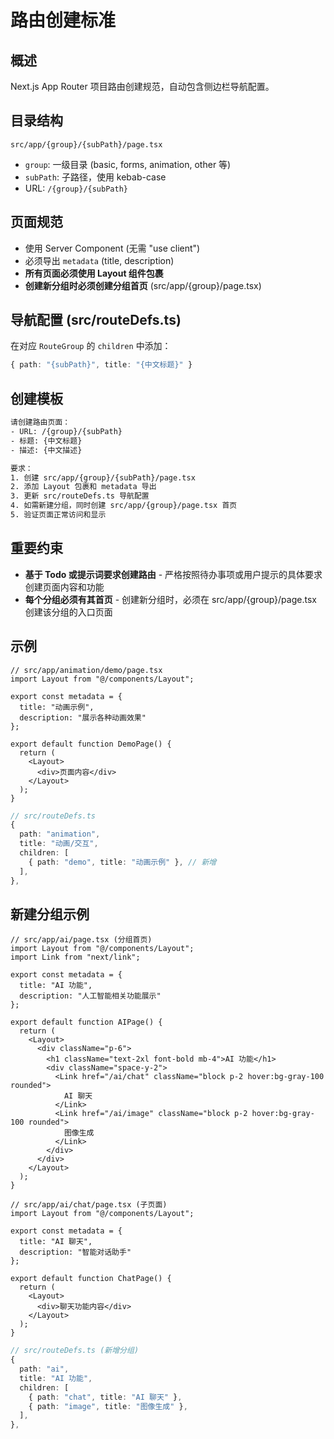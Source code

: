 # 路由创建标准

## 概述
Next.js App Router 项目路由创建规范，自动包含侧边栏导航配置。

## 目录结构
```
src/app/{group}/{subPath}/page.tsx
```
- `group`: 一级目录 (basic, forms, animation, other 等)
- `subPath`: 子路径，使用 kebab-case
- URL: `/{group}/{subPath}`

## 页面规范
- 使用 Server Component (无需 "use client")
- 必须导出 `metadata` (title, description)
- **所有页面必须使用 Layout 组件包裹**
- **创建新分组时必须创建分组首页** (src/app/{group}/page.tsx)

## 导航配置 (src/routeDefs.ts)
在对应 `RouteGroup` 的 `children` 中添加：
```ts
{ path: "{subPath}", title: "{中文标题}" }
```

## 创建模板
```bash
请创建路由页面：
- URL: /{group}/{subPath}
- 标题: {中文标题}
- 描述: {中文描述}

要求：
1. 创建 src/app/{group}/{subPath}/page.tsx
2. 添加 Layout 包裹和 metadata 导出
3. 更新 src/routeDefs.ts 导航配置
4. 如需新建分组，同时创建 src/app/{group}/page.tsx 首页
5. 验证页面正常访问和显示
```

## 重要约束
- **基于 Todo 或提示词要求创建路由** - 严格按照待办事项或用户提示的具体要求创建页面内容和功能
- **每个分组必须有其首页** - 创建新分组时，必须在 src/app/{group}/page.tsx 创建该分组的入口页面

## 示例
```tsx
// src/app/animation/demo/page.tsx
import Layout from "@/components/Layout";

export const metadata = {
  title: "动画示例",
  description: "展示各种动画效果"
};

export default function DemoPage() {
  return (
    <Layout>
      <div>页面内容</div>
    </Layout>
  );
}
```

```ts
// src/routeDefs.ts
{
  path: "animation",
  title: "动画/交互",
  children: [
    { path: "demo", title: "动画示例" }, // 新增
  ],
},
```

## 新建分组示例

```tsx
// src/app/ai/page.tsx (分组首页)
import Layout from "@/components/Layout";
import Link from "next/link";

export const metadata = {
  title: "AI 功能",
  description: "人工智能相关功能展示"
};

export default function AIPage() {
  return (
    <Layout>
      <div className="p-6">
        <h1 className="text-2xl font-bold mb-4">AI 功能</h1>
        <div className="space-y-2">
          <Link href="/ai/chat" className="block p-2 hover:bg-gray-100 rounded">
            AI 聊天
          </Link>
          <Link href="/ai/image" className="block p-2 hover:bg-gray-100 rounded">
            图像生成
          </Link>
        </div>
      </div>
    </Layout>
  );
}
```

```tsx
// src/app/ai/chat/page.tsx (子页面)
import Layout from "@/components/Layout";

export const metadata = {
  title: "AI 聊天",
  description: "智能对话助手"
};

export default function ChatPage() {
  return (
    <Layout>
      <div>聊天功能内容</div>
    </Layout>
  );
}
```

```ts
// src/routeDefs.ts (新增分组)
{
  path: "ai",
  title: "AI 功能",
  children: [
    { path: "chat", title: "AI 聊天" },
    { path: "image", title: "图像生成" },
  ],
},
```